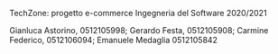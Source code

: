 TechZone: progetto e-commerce
Ingegneria del Software 2020/2021

Gianluca Astorino, 0512105998;
Gerardo Festa, 0512105908;
Carmine Federico, 0512106094;
Emanuele Medaglia 0512105842
